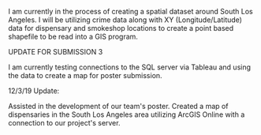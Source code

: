 I am currently in the process of creating a spatial dataset around South
Los Angeles. I will be utilizing crime data along with XY (Longitude/Latitude)
data for dispensary and smokeshop locations to create a point based shapefile to be read into a GIS program.

UPDATE FOR SUBMISSION 3

I am currently testing connections to the SQL server via Tableau and using the data to create a map for poster submission.

 12/3/19 Update:

 Assisted in the development of our team's poster. Created a map of dispensaries in the South Los Angeles area utilizing ArcGIS Online with a connection to our project's server.
